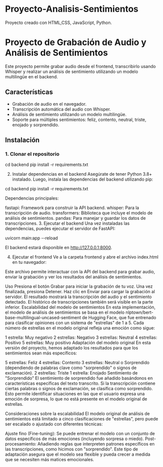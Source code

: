 # Proyecto-Analisis-Sentimientos
Proyecto creado con HTML,CSS, JavaScript, Python.
# Proyecto de Grabación de Audio y Análisis de Sentimientos

Este proyecto permite grabar audio desde el frontend, transcribirlo usando Whisper y realizar un análisis de sentimiento utilizando un modelo multilingüe en el backend.

## Características

- Grabación de audio en el navegador.
- Transcripción automática del audio con Whisper.
- Análisis de sentimiento utilizando un modelo multilingüe.
- Soporte para múltiples sentimientos: feliz, contento, neutral, triste, enojado y sorprendido.

## Instalación

### 1. Clonar el repositorio

cd backend
pip install -r requirements.txt


2. Instalar dependencias en el backend
Asegúrate de tener Python 3.8+ instalado. Luego, instala las dependencias del backend utilizando pip:

cd backend
pip install -r requirements.txt


Dependencias principales:

fastapi: Framework para construir la API backend.
whisper: Para la transcripción de audio.
transformers: Biblioteca que incluye el modelo de análisis de sentimientos.
pandas: Para manejar y guardar los datos de transcripciones.
3. Ejecutar el backend
Una vez instaladas las dependencias, puedes ejecutar el servidor de FastAPI:


uvicorn main:app --reload

El backend estará disponible en http://127.0.0.1:8000.

4. Ejecutar el frontend
Ve a la carpeta frontend y abre el archivo index.html en tu navegador:




Este archivo permite interactuar con la API del backend para grabar audio, enviar la grabación y ver los resultados del análisis de sentimientos.

Uso
Presiona el botón Grabar para iniciar la grabación de tu voz.
Una vez finalizada, presiona Detener.
Haz clic en Enviar para cargar la grabación al servidor.
El resultado mostrará la transcripción del audio y el sentimiento detectado.
El histórico de transcripciones también será visible en la parte inferior.
Escalabilidad del modelo de sentimientos
En esta implementación, el modelo de análisis de sentimientos se basa en el modelo nlptown/bert-base-multilingual-uncased-sentiment de Hugging Face, que fue entrenado para clasificar opiniones con un sistema de "estrellas" de 1 a 5. Cada número de estrellas en el modelo original refleja una emoción como sigue:

1 estrella: Muy negativo
2 estrellas: Negativo
3 estrellas: Neutral
4 estrellas: Positivo
5 estrellas: Muy positivo
Adaptación del modelo original
En esta versión del proyecto, hemos adaptado los resultados para que los sentimientos sean más específicos:

5 estrellas: Feliz
4 estrellas: Contento
3 estrellas: Neutral o Sorprendido (dependiendo de palabras clave como "sorprendido" o signos de exclamación).
2 estrellas: Triste
1 estrella: Enojado
Sentimiento de "Sorprendido"
El sentimiento de sorprendido fue añadido basándonos en características específicas del texto transcrito. Si la transcripción contiene ciertas palabras o signos de exclamación, se clasifica como sorprendido. Esto permite identificar situaciones en las que el usuario expresa una emoción de sorpresa, lo que no está presente en el modelo original de estrellas.

Consideraciones sobre la escalabilidad
El modelo original de análisis de sentimientos está limitado a cinco clasificaciones de "estrellas", pero puede ser escalado o ajustado con diferentes técnicas:

Ajuste fino (Fine-tuning): Se puede entrenar el modelo con un conjunto de datos específicos de más emociones (incluyendo sorpresa o miedo).
Post-procesamiento: Añadiendo reglas que interpreten patrones específicos en las transcripciones, como hicimos con "sorprendido".
Este tipo de adaptación asegura que el modelo sea flexible y pueda crecer a medida que se necesiten más matices emocionales.
